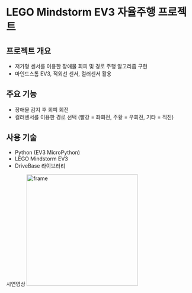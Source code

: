 # LEGO Mindstorm EV3 자율주행 프로젝트

## 프로젝트 개요
- 저가형 센서를 이용한 장애물 회피 및 경로 주행 알고리즘 구현
- 마인드스톰 EV3, 적외선 센서, 컬러센서 활용

## 주요 기능
- 장애물 감지 후 회피 회전
- 컬러센서를 이용한 경로 선택 (빨강 = 좌회전, 주황 = 우회전, 기타 = 직진)

## 사용 기술
- Python (EV3 MicroPython)
- LEGO Mindstorm EV3
- DriveBase 라이브러리

시연영상
<img width="300" height="300" alt="frame" src="https://github.com/user-attachments/assets/6d192027-705b-45a6-9073-d956fa298915" />
